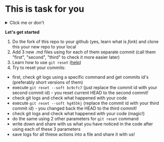 # This is task for you


<details>
  <summary>Click me or don't</summary><br/>
  do you like this markdown feature? :) <br/>
  ok, but let's proceed with the tasks
</details>

**Let's get started**

1. Do the fork of this repo to your github (yes, learn what is *fork*) and clone this your new repo to your local
2. Add 3 new .md files using for each of them separate commit (call them "first", "second", "third" to check it more easier later)
3. Learn how to use `git reset` ([help](https://git-scm.com/book/ru/v2/%D0%98%D0%BD%D1%81%D1%82%D1%80%D1%83%D0%BC%D0%B5%D0%BD%D1%82%D1%8B-Git-%D0%A0%D0%B0%D1%81%D0%BA%D1%80%D1%8B%D1%82%D0%B8%D0%B5-%D1%82%D0%B0%D0%B9%D0%BD-reset))
4. Try to reset your commits:
- first, check git logs using a specific command and get commits id's (preferably short versions of them)
- execute `git reset --soft bc9cfc7` (just replace the commit id with your second commit id) - you reset current HEAD to the second commit!
- check git logs and check what happened with your code
- execute `git reset --soft hg455kj` (replace the commit id with your third commit id) - you changed back the HEAD to the third commit!
- check git logs and check what happened with your code (magic!)
- do the same using 2 other parameters for `git reset` command
- write down and share with us what you have noticed in the code after using each of these 3 parameters
- save logs for all thiese actions into a file and share it with us!
